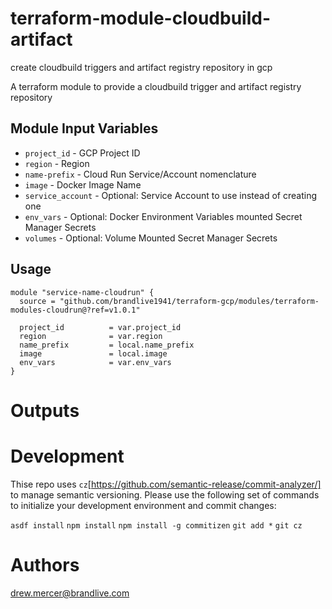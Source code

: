 # terraform-module-cloudbuild-artifact
create cloudbuild triggers and artifact registry repository in gcp

A terraform module to provide a cloudbuild trigger and artifact registry repository

Module Input Variables
----------------------

- `project_id` - GCP Project ID
- `region` - Region
- `name-prefix` - Cloud Run Service/Account nomenclature
- `image` - Docker Image Name
- `service_account` - Optional: Service Account to use instead of creating one
- `env_vars` - Optional: Docker Environment Variables mounted Secret Manager Secrets
- `volumes` - Optional: Volume Mounted Secret Manager Secrets

Usage
-----

```hcl
module "service-name-cloudrun" {
  source = "github.com/brandlive1941/terraform-gcp/modules/terraform-modules-cloudrun@?ref=v1.0.1"

  project_id          = var.project_id
  region              = var.region
  name_prefix         = local.name_prefix
  image               = local.image
  env_vars            = var.env_vars
}
```

Outputs
=======


Development
=======

Thise repo uses `cz`[https://github.com/semantic-release/commit-analyzer/] to manage semantic versioning. Please use the following set of commands to initialize your development environment and commit changes:

`asdf install`
`npm install`
`npm install -g commitizen`
`git add *`
`git cz`

Authors
=======

drew.mercer@brandlive.com
